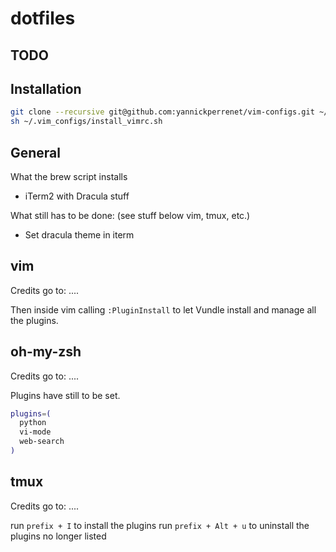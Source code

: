 # dotfiles

## TODO

## Installation 
```bash
git clone --recursive git@github.com:yannickperrenet/vim-configs.git ~/.vim_configs
sh ~/.vim_configs/install_vimrc.sh
```

## General
What the brew script installs
* iTerm2 with Dracula stuff

What still has to be done: (see stuff below vim, tmux, etc.)
* Set dracula theme in iterm

## vim
Credits go to: ....

Then inside vim calling `:PluginInstall` to let Vundle install and manage all the plugins.

## oh-my-zsh
Credits go to: ....

Plugins have still to be set.
```zsh
plugins=(
  python
  vi-mode
  web-search
)
```
## tmux
Credits go to: ....

run `prefix + I` to install the plugins
run `prefix + Alt + u` to uninstall the plugins no longer listed


